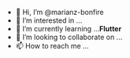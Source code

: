 - 👋 Hi, I’m @marianz-bonfire
- 👀 I’m interested in ...
- 🌱 I’m currently learning ...**Flutter**
- 💞️ I’m looking to collaborate on ...
- 📫 How to reach me ...

<!---
marianz-bonfire/marianz-bonfire is a ✨ special ✨ repository because its `README.md` (this file) appears on your GitHub profile.
You can click the Preview link to take a look at your changes.
--->
